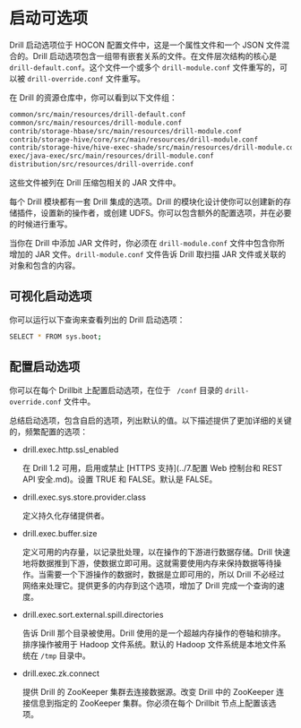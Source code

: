# 启动可选项

Drill 启动选项位于 HOCON 配置文件中，这是一个属性文件和一个 JSON 文件混合的。Drill 启动选项包含一组带有嵌套关系的文件。在文件层次结构的核心是 ``` drill-default.conf ```。这个文件一个或多个 ``` drill-module.conf ``` 文件重写的，可以被 ``` drill-override.conf ``` 文件重写。

在 Drill 的资源仓库中，你可以看到以下文件组：
```bash
common/src/main/resources/drill-default.conf
common/src/main/resources/drill-module.conf
contrib/storage-hbase/src/main/resources/drill-module.conf
contrib/storage-hive/core/src/main/resources/drill-module.conf
contrib/storage-hive/hive-exec-shade/src/main/resources/drill-module.conf
exec/java-exec/src/main/resources/drill-module.conf
distribution/src/resources/drill-override.conf
```

这些文件被列在 Drill 压缩包相关的 JAR 文件中。

每个 Drill 模块都有一套 Drill 集成的选项。Drill 的模块化设计使你可以创建新的存储插件，设置新的操作者，或创建 UDFS。你可以包含额外的配置选项，并在必要的时候进行重写。

当你在 Drill 中添加 JAR 文件时，你必须在 ``` drill-module.conf ``` 文件中包含你所增加的 JAR 文件。``` drill-module.conf ``` 文件告诉 Drill 取扫描 JAR 文件或关联的对象和包含的内容。

## 可视化启动选项

你可以运行以下查询来查看列出的 Drill 启动选项：
```bash
SELECT * FROM sys.boot;
```

## 配置启动选项

你可以在每个 Drillbit 上配置启动选项，在位于 ``` /conf``` 目录的 ``` drill-
override.conf ``` 文件中。

总结启动选项，包含自启的选项，列出默认的值。以下描述提供了更加详细的关键的，频繁配置的选项：
  * drill.exec.http.ssl_enabled

    在 Drill 1.2 可用，启用或禁止 [HTTPS 支持](../7.配置 Web 控制台和 REST API 安全.md)。设置 TRUE 和 FALSE。默认是 FALSE。
  * drill.exec.sys.store.provider.class

    定义持久化存储提供者。
  * drill.exec.buffer.size

    定义可用的内存量，以记录批处理，以在操作的下游进行数据存储。Drill 快速地将数据推到下游，使数据立即可用。这就需要使用内存来保持数据等待操作。当需要一个下游操作的数据时，数据是立即可用的，所以 Drill 不必经过网络来处理它。提供更多的内存到这个选项，增加了 Drill 完成一个查询的速度。
  * drill.exec.sort.external.spill.directories

    告诉 Drill 那个目录被使用。Drill 使用的是一个超越内存操作的卷轴和排序。排序操作被用于 Hadoop 文件系统。默认的 Hadoop 文件系统是本地文件系统在 ``` /tmp ``` 目录中。
  * drill.exec.zk.connect

    提供 Drill 的 ZooKeeper 集群去连接数据源。改变 Drill 中的 ZooKeeper 连接信息到指定的 ZooKeeper 集群。你必须在每个 Drillbit 节点上配置该选项。
